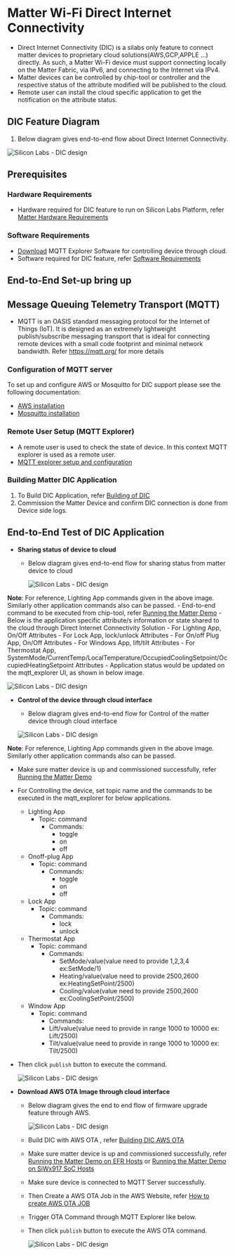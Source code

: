 # Matter Wi-Fi Direct Internet Connectivity
-  Direct Internet Connectivity (DIC) is a silabs only feature to connect matter devices to proprietary cloud solutions(AWS,GCP,APPLE ...) directly.  As such, a Matter Wi-Fi device must support connecting locally on the Matter Fabric, via IPv6, and connecting to the Internet via IPv4.
-  Matter devices can be controlled by chip-tool or controller and the respective status of the attribute modified will be published to the cloud.
-  Remote user can install the cloud specific application to get the notification on the attribute status.

## DIC Feature Diagram
1. Below diagram gives end-to-end flow about Direct Internet Connectivity.
  
  ![Silicon Labs - DIC design](./images/dic-flow.png)

## Prerequisites

### Hardware Requirements
- Hardware required for DIC feature to run on Silicon Labs Platform, refer [Matter Hardware Requirements](../general/HARDWARE_REQUIREMENTS.md)

### Software Requirements
- [Download](https://github.com/thomasnordquist/MQTT-Explorer/releases/download/0.0.0-0.4.0-beta1/MQTT-Explorer-Setup-0.4.0-beta1.exe) MQTT Explorer Software for controlling device through cloud.
- Software required for DIC feature, refer [Software Requirements](../general/SOFTWARE_REQUIREMENTS.md)

## End-to-End Set-up bring up
## Message Queuing Telemetry Transport (MQTT)

- MQTT is an OASIS standard messaging protocol for the Internet of Things (IoT). It is designed as an extremely lightweight publish/subscribe messaging transport that is ideal for connecting remote devices with a small code footprint and minimal network bandwidth. Refer https://mqtt.org/ for more details

### Configuration of MQTT server

To set up and configure AWS or Mosquitto for DIC support please see the following documentation: 
   - [AWS installation](./AWS_CONFIGURATION_REGISTRATION.md)
   - [Mosquitto installation](./MOSQUITTO_SETUP.md)

### Remote User Setup (MQTT Explorer)
     
  - A remote user is used to check the state of device. In this context MQTT explorer is used as a remote user.
  - [MQTT explorer setup and configuration](./MQTT_EXPLORER_SETUP.md)

### Building Matter DIC Application
1. To Build DIC Application, refer [Building of DIC](./BUILD_DIC.md)
2. Commission the Matter Device and confirm DIC connection is done from Device side logs.

## End-to-End Test of DIC Application

  - **Sharing status of device to cloud**
    - Below diagram gives end-to-end flow for sharing status from matter device to cloud
      
      ![Silicon Labs - DIC design](./images/dic-status-sharing.png)

**Note**: For reference, Lighting App commands given in the above image. Similarly other application commands also can be passed. 
    - End-to-end command to be executed from chip-tool, refer [Running the Matter Demo](RUN_DEMO.md#demo-execution---commissioning-a-wi-fi-device-using-chip-tool-for-linux)
    - Below is the application specific attribute/s information or state shared to the cloud through Direct Internet Connectivity Solution
       - For Lighting App, On/Off Attributes
       - For Lock App, lock/unlock Attributes
       - For On/off Plug App, On/Off Attributes
       - For Windows App, lift/tilt Attributes
       - For Thermostat App, SystemMode/CurrentTemp/LocalTemperature/OccupiedCoolingSetpoint/OccupiedHeatingSetpoint Attributes
    - Application status would be updated on the mqtt_explorer UI, as shown in below image.
      
  ![Silicon Labs - DIC design](./images/mqtt_explorer_4.png)

  - **Control of the device through cloud interface**
     - Below diagram gives end-to-end flow for Control of the matter device through cloud interface
      
      ![Silicon Labs - DIC design](./images/dic-control-part.png)

**Note**: For reference, Lighting App commands given in the above image. Similarly other application commands also can be passed.
     
- Make sure matter device is up and commissioned successfully, refer [Running the Matter Demo](RUN_DEMO.md#demo-execution---commissioning-a-wi-fi-device-using-chip-tool-for-linux)
     
- For Controlling the device, set topic name and the commands to be executed in the mqtt_explorer for below applications.
  - Lighting App
    - Topic: command
      - Commands:
        - toggle
        - on
        - off
  - Onoff-plug App
    - Topic: command
      - Commands:
        - toggle
        - on
        - off
  - Lock App
    - Topic: command
      - Commands:
        - lock
        - unlock
  - Thermostat App
    - Topic: command
      - Commands:
        - SetMode/value(value need to provide 1,2,3,4 ex:SetMode/1)
        - Heating/value(value need to provide 2500,2600 ex:HeatingSetPoint/2500)
        - Cooling/value(value need to provide 2500,2600 ex:CoolingSetPoint/2500)
  - Window App
    - Topic: command
       - Commands:
        - Lift/value(value need to provide in range 1000 to 10000  ex: Lift/2500)
        - Tilt/value(value need to provide in range 1000 to 10000  ex: Tilt/2500)
- Then click `publish` button to execute the command.

  ![Silicon Labs - DIC design](./images/control-device-through-cloud.png)

- **Download AWS OTA Image through cloud interface**
     - Below diagram gives the end to end flow of firmware upgrade feature through AWS.
      
       ![Silicon Labs - DIC design](./images/dic-aws-ota.png)
     - Build DIC with AWS OTA , refer [Building DIC AWS OTA](./BUILD_DIC.md#build-command-with-dic-aws-ota)
     - Make sure matter device is up and commissioned successfully, refer [Running the Matter Demo on EFR Hosts](RUN_DEMO.md) or [Running the Matter Demo on SiWx917 SoC Hosts](RUN_DEMO_SiWx917_SoC.md)
     - Make sure device is connected to MQTT Server successfully.
     - Then Create a AWS OTA Job in the AWS Website, refer [How to create AWS OTA JOB](AWS_CONFIGURATION_REGISTRATION.md)
     - Trigger OTA Command through MQTT Explorer like below.
     - Then click `publish` button to execute the AWS OTA command.
   
       ![Silicon Labs - DIC design](./images/download-aws-ota-through-cloud.png)